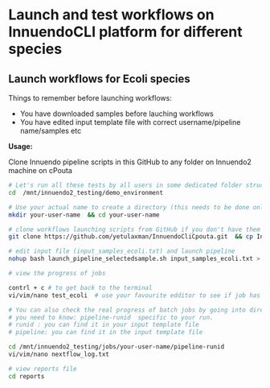 
# Launch and test workflows on InnuendoCLI platform for different species

## Launch workflows for Ecoli species

Things to remember before launching workflows:

- You have downloaded samples before lauching workflows
- You have edited input template file with correct username/pipeline name/samples etc


**Usage:**

Clone Innuendo pipeline scripts in this GitHub to any folder on Innuendo2 machine on cPouta  

```bash
# Let's run all these tests by all users in some dedicated folder structure
cd  /mnt/innuendo2_testing/demo_environment 

# Use your actual name to create a directory (this needs to be done only once) and use this folder for launching your jobs
mkdir your-user-name  && cd your-user-name 

# clone workflows launching scripts from GitHub if you don't have them already
git clone https://github.com/yetulaxman/InnuendoCliCpouta.git  && cp InnuendoCliCpouta/* .

# edit input file (input_samples_ecoli.txt) and launch pipeline
nohup bash launch_pipeline_selectedsample.sh input_samples_ecoli.txt > test_ecoli &

# view the progress of jobs

contrl + c # to get back to the terminal
vi/vim/nano test_ecoli  # use your favourite edditor to see if job has started

# You can also check the real progress of batch jobs by going into directory where job is running
# you need to know: pipeline-runid  specific to your run.
# runid : you can find it in your input template file
# pipeline: you can find it in the input template file

cd /mnt/innuendo2_testing/jobs/your-user-name/pipeline-runid 
vi/vim/nano nextflow_log.txt

# view reports file 
cd reports
